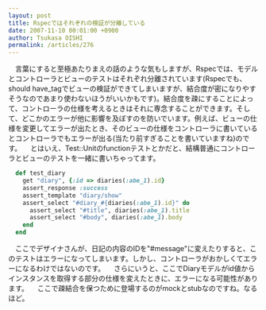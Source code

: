 ```yaml
---
layout: post
title: Rspecではそれぞれの検証が分離している
date: 2007-11-10 00:01:00 +0900
author: Tsukasa OISHI
permalink: /articles/276
---
```


　言葉にすると至極あたりまえの話のような気もしますが、Rspecでは、モデルとコントローラとビューのテストはそれぞれ分離されています(Rspecでも、should have\_tagでビューの検証ができてしまいますが、結合度が密になりやすそうなのであまり使わないほうがいいかもです)。結合度を疎にすることによって、コントローラの仕様を考えるときはそれに専念することができます。そして、どこかのエラーが他に影響を及ぼすのを防いでいます。例えば、ビューの仕様を変更してエラーが出たとき、そのビューの仕様をコントローラに書いているとコントローラでもエラーが出る(当たり前すぎることを書いていますね)のです。
　とはいえ、Test::Unitのfunctionテストとかだと、結構普通にコントローラとビューのテストを一緒に書いちゃってます。

```ruby
  def test_diary
    get "diary", {:id => diaries(:abe_1).id}
    assert_response :success
    assert_template "diary/show"
    assert_select "#diary_#{diaries(:abe_1).id}" do
      assert_select "#title", diaries(:abe_1).title
      assert_select "#body", diaries(:abe_1).body
    end
  end
```

　ここでデザイナさんが、日記の内容のIDを"#message"に変えたりすると、このテストはエラーになってしまいます。しかし、コントローラがおかしくてエラーになるわけではないのです。
　さらにいうと、ここでDiaryモデルがid値からインスタンスを取得する部分の仕様を変えたときに、エラーになる可能性があります。
　ここで疎結合を保つために登場するのがmockとstubなのですね。なるほど。

